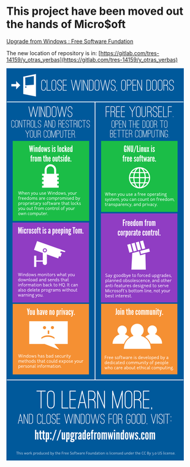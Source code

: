 This project have been moved out the hands of Micro$oft
=======================================================

[Upgrade from Windows : Free Software Fundation](https://www.fsf.org/windows)

The new location of repository is in: [https://gitlab.com/tres-14159/y_otras_yerbas](https://gitlab.com/tres-14159/y_otras_yerbas)


![](https://raw.githubusercontent.com/mdtrooper/y_otras_yerbas/master/win_infographic_final.png)
